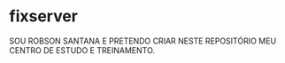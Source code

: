 # fixserver
SOU ROBSON SANTANA E PRETENDO CRIAR NESTE REPOSITÓRIO MEU CENTRO DE ESTUDO E TREINAMENTO.
